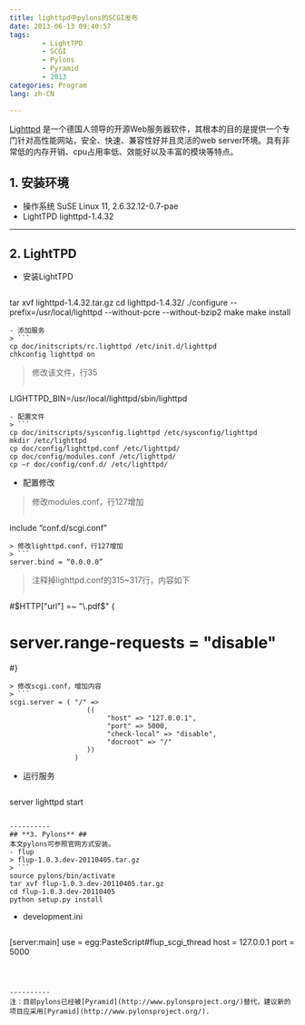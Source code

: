```yaml
---
title: lighttpd中pylons的SCGI发布
date: 2013-06-13 09:40:57
tags:
        - LightTPD
        - SCGI
        - Pylons
        - Pyramid
        - 2013
categories: Program
lang: zh-CN

---
```

[Lighttpd](https://www.lighttpd.net/) 是一个德国人领导的开源Web服务器软件，其根本的目的是提供一个专门针对高性能网站，安全、快速、兼容性好并且灵活的web server环境。具有非常低的内存开销、cpu占用率低、效能好以及丰富的模块等特点。

<!-- more -->

## **1. 安装环境** ##
- 操作系统
SuSE Linux 11, 2.6.32.12-0.7-pae
- LightTPD
lighttpd-1.4.32



----------
## **2. LightTPD** ##
- 安装LightTPD
> ```
tar xvf lighttpd-1.4.32.tar.gz
cd lighttpd-1.4.32/
./configure --prefix=/usr/local/lighttpd --without-pcre --without-bzip2
make
make install
```
- 添加服务
> ```
cp doc/initscripts/rc.lighttpd /etc/init.d/lighttpd
chkconfig lighttpd on
```
> 修改该文件，行35
> ```
LIGHTTPD_BIN=/usr/local/lighttpd/sbin/lighttpd
```
- 配置文件
> ```
cp doc/initscripts/sysconfig.lighttpd /etc/sysconfig/lighttpd
mkdir /etc/lighttpd
cp doc/config/lighttpd.conf /etc/lighttpd/
cp doc/config/modules.conf /etc/lighttpd/
cp –r doc/config/conf.d/ /etc/lighttpd/
```
- 配置修改
> 修改modules.conf，行127增加
> ```
include “conf.d/scgi.conf”
```
> 修改lighttpd.conf，行127增加
> ```
server.bind = “0.0.0.0”
```
> 注释掉lighttpd.conf的315~317行，内容如下
> ```
#$HTTP["url"] =~ "\.pdf$" {
#  server.range-requests = "disable"
#}
```
> 修改scgi.conf，增加内容
> ```
scgi.server = ( "/" =>
                   ((
                        "host" => "127.0.0.1",
                        "port" => 5000,
                        "check-local" => "disable",
                        "docroot" => "/"
                   ))
                )
```
- 运行服务
> ```
server lighttpd start
```

----------
## **3. Pylons** ##
本文pylons可参照官网方式安装。
- flup
> flup-1.0.3.dev-20110405.tar.gz
> ```
source pylons/bin/activate
tar xvf flup-1.0.3.dev-20110405.tar.gz
cd flup-1.0.3.dev-20110405
python setup.py install
```
- development.ini
> ```
[server:main]
        use = egg:PasteScript#flup_scgi_thread
        host = 127.0.0.1
        port = 5000
```



----------
注：目前pylons已经被[Pyramid](http://www.pylonsproject.org/)替代，建议新的项目应采用[Pyramid](http://www.pylonsproject.org/).